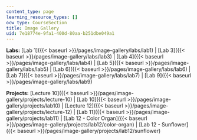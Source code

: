 ```yaml
---
content_type: page
learning_resource_types: []
ocw_type: CourseSection
title: Image Gallery
uid: 7e18774e-9fa1-400d-80aa-b251dbe049a1
---
```


**Labs:** [Lab 1]({{< baseurl >}}/pages/image-gallery/labs/lab1) | [Lab 3]({{< baseurl >}}/pages/image-gallery/labs/lab3) | [Lab 4]({{< baseurl >}}/pages/image-gallery/labs/lab4) | [Lab 5]({{< baseurl >}}/pages/image-gallery/labs/lab5) | [Lab 6]({{< baseurl >}}/pages/image-gallery/labs/lab6) | [Lab 7]({{< baseurl >}}/pages/image-gallery/labs/lab7) | [Lab 9]({{< baseurl >}}/pages/image-gallery/labs/lab9)

**Projects:** [Lecture 10]({{< baseurl >}}/pages/image-gallery/projects/lecture-10) | [Lab 10]({{< baseurl >}}/pages/image-gallery/projects/lab10) | [Lecture 12]({{< baseurl >}}/pages/image-gallery/projects/lecture-12) | [Lab 11]({{< baseurl >}}/pages/image-gallery/projects/lab11) | [Lab 12 - Color Organ]({{< baseurl >}}/pages/image-gallery/projects/lab12/color-organ) | [Lab 12 - Sunflower]({{< baseurl >}}/pages/image-gallery/projects/lab12/sunflower)